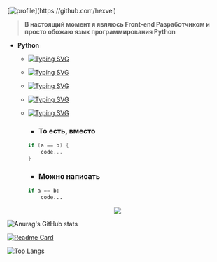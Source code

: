 [![profile](https://readme-typing-svg.herokuapp.com?font=Fira+Code&size=30&duration=3000&pause=100&center=true&vCenter=true&width=700&lines=Hello%2C+my+name+is+Dilmurod.;I++am+a+front-end+developer.)](https://github.com/hexvel)

>**В настоящий момент я являюсь Front-end Разработчиком и просто обожаю язык программирования Python**

- **Python**
  - [![Typing SVG](https://readme-typing-svg.herokuapp.com?font=Fira+Code&duration=3000&pause=100&center=true&vCenter=true&multiline=true&width=1024&height=80&lines=%D0%92%D1%8B%D1%81%D0%BE%D0%BA%D0%BE%D1%83%D1%80%D0%BE%D0%B2%D0%BD%D0%B5%D0%B2%D1%8B%D0%B9+%D1%8F%D0%B7%D1%8B%D0%BA+%D0%BF%D1%80%D0%BE%D0%B3%D1%80%D0%B0%D0%BC%D0%BC%D0%B8%D1%80%D0%BE%D0%B2%D0%B0%D0%BD%D0%B8%D1%8F+%D0%BE%D0%B1%D1%89%D0%B5%D0%B3%D0%BE+%D0%BD%D0%B0%D0%B7%D0%BD%D0%B0%D1%87%D0%B5%D0%BD%D0%B8%D1%8F+%D1%81+%D0%B4%D0%B8%D0%BD%D0%B0%D0%BC%D0%B8%D1%87%D0%B5%D1%81%D0%BA%D0%BE%D0%B9;%D1%81%D1%82%D1%80%D0%BE%D0%B3%D0%BE%D0%B9+%D1%82%D0%B8%D0%BF%D0%B8%D0%B7%D0%B0%D1%86%D0%B8%D0%B5%D0%B9+%D0%B8+%D0%B0%D0%B2%D1%82%D0%BE%D0%BC%D0%B0%D1%82%D0%B8%D1%87%D0%B5%D1%81%D0%BA%D0%B8%D0%BC+%D1%83%D0%BF%D1%80%D0%B0%D0%B2%D0%BB%D0%B5%D0%BD%D0%B8%D0%B5%D0%BC+%D0%BF%D0%B0%D0%BC%D1%8F%D1%82%D1%8C%D1%8E)](https://github.com/hexvel)
  
  - [![Typing SVG](https://readme-typing-svg.herokuapp.com?font=Fira+Code&duration=3000&pause=100&center=true&vCenter=true&multiline=true&width=1200&height=80&lines=%D0%9E%D1%80%D0%B8%D0%B5%D0%BD%D1%82%D0%B8%D1%80%D0%BE%D0%B2%D0%B0%D0%BD%D0%BD%D1%8B%D0%B9+%D0%BD%D0%B0+%D0%BF%D0%BE%D0%B2%D1%8B%D1%88%D0%B5%D0%BD%D0%B8%D0%B5+%D0%BF%D1%80%D0%BE%D0%B8%D0%B7%D0%B2%D0%BE%D0%B4%D0%B8%D1%82%D0%B5%D0%BB%D1%8C%D0%BD%D0%BE%D1%81%D1%82%D0%B8+%D1%80%D0%B0%D0%B7%D1%80%D0%B0%D0%B1%D0%BE%D1%82%D1%87%D0%B8%D0%BA%D0%B0+%D1%87%D0%B8%D1%82%D0%B0%D0%B5%D0%BC%D0%BE%D1%81%D1%82%D0%B8+%D0%BA%D0%BE%D0%B4%D0%B0+%D0%B8+%D0%B5%D0%B3%D0%BE+%D0%BA%D0%B0%D1%87%D0%B5%D1%81%D1%82%D0%B2%D0%B0%2C;%D0%B0+%D1%82%D0%B0%D0%BA%D0%B6%D0%B5+%D0%BD%D0%B0+%D0%BE%D0%B1%D0%B5%D1%81%D0%BF%D0%B5%D1%87%D0%B5%D0%BD%D0%B8%D0%B5+%D0%BF%D0%B5%D1%80%D0%B5%D0%BD%D0%BE%D1%81%D0%B8%D0%BC%D0%BE%D1%81%D1%82%D0%B8+%D0%BD%D0%B0%D0%BF%D0%B8%D1%81%D0%B0%D0%BD%D0%BD%D1%8B%D1%85+%D0%BD%D0%B0+%D0%BD%D1%91%D0%BC+%D0%BF%D1%80%D0%BE%D0%B3%D1%80%D0%B0%D0%BC%D0%BC)](https://github.com/hexvel)

  - [![Typing SVG](https://readme-typing-svg.herokuapp.com?font=Fira+Code&duration=3000&pause=100&center=true&vCenter=true&multiline=true&width=1024&height=80&lines=%D0%AF%D0%B7%D1%8B%D0%BA+%D1%8F%D0%B2%D0%BB%D1%8F%D0%B5%D1%82%D1%81%D1%8F+%D0%BF%D0%BE%D0%BB%D0%BD%D0%BE%D1%81%D1%82%D1%8C%D1%8E+%D0%BE%D0%B1%D1%8A%D0%B5%D0%BA%D1%82%D0%BD%D0%BE-%D0%BE%D1%80%D0%B8%D0%B5%D0%BD%D1%82%D0%B8%D1%80%D0%BE%D0%B2%D0%B0%D0%BD%D0%BD%D1%8B%D0%BC+%D0%B2+%D1%82%D0%BE%D0%BC+%D0%BF%D0%BB%D0%B0%D0%BD%D0%B5;%D1%87%D1%82%D0%BE+%D0%B2%D1%81%D1%91+%D1%8F%D0%B2%D0%BB%D1%8F%D0%B5%D1%82%D1%81%D1%8F+%D0%BE%D0%B1%D1%8A%D0%B5%D0%BA%D1%82%D0%B0%D0%BC%D0%B8)](https://github.com/hexvel)

  - [![Typing SVG](https://readme-typing-svg.herokuapp.com?font=Fira+Code&duration=3000&pause=900&center=true&vCenter=true&multiline=true&width=1024&height=80&lines=%D0%9D%D0%B5%D0%BE%D0%B1%D1%8B%D1%87%D0%BD%D0%BE%D0%B9+%D0%BE%D1%81%D0%BE%D0%B1%D0%B5%D0%BD%D0%BD%D0%BE%D1%81%D1%82%D1%8C%D1%8E+%D1%8F%D0%B7%D1%8B%D0%BA%D0%B0+%D1%8F%D0%B2%D0%BB%D1%8F%D0%B5%D1%82%D1%81%D1%8F+%D0%B2%D1%8B%D0%B4%D0%B5%D0%BB%D0%B5%D0%BD%D0%B8%D0%B5+%D0%B1%D0%BB%D0%BE%D0%BA%D0%BE%D0%B2+%D0%BA%D0%BE%D0%B4%D0%B0+%D0%BF%D1%80%D0%BE%D0%B1%D0%B5%D0%BB%D1%8C%D0%BD%D1%8B%D0%BC%D0%B8+%D0%BE%D1%82%D1%81%D1%82%D1%83%D0%BF%D0%B0%D0%BC%D0%B8)](https://github.com/hexvel)
  
  - [![Typing SVG](https://readme-typing-svg.herokuapp.com?font=Fira+Code&duration=3000&pause=900&center=true&vCenter=true&multiline=true&width=1024&height=80&lines=%D0%92%D0%BC%D0%B5%D1%81%D1%82%D0%BE+%D1%84%D0%B8%D0%B3%D1%83%D1%80%D0%BD%D1%8B%D1%85+%D1%81%D0%BA%D0%BE%D0%B1%D0%BE%D0%BA+%D0%B8%D1%81%D0%BF%D0%BE%D0%BB%D1%8C%D0%B7%D1%83%D1%8E%D1%82%D1%81%D1%8F+%D0%BE%D1%82%D1%81%D1%82%D1%83%D0%BF%D1%8B)](https://github.com/hexvel)
    - ### То есть, вместо
    ```cs
    if (a == b) {
        code...
    }
    ```
    - ### Можно написать
    ```python
    if a == b:
        code...
    ```

<p align="center">
  <a href="https://github.com/hexvel">
    <img src="https://skillicons.dev/icons?i=py,git,cs,cmake,c,css,dotnet,stackoverflow,mysql,sqlite,js,vim" />
  </a>
</p>


![Anurag's GitHub stats](https://github-readme-stats.vercel.app/api?username=hexvel&show_icons=true&theme=radical)

[![Readme Card](https://github-readme-stats.vercel.app/api/pin/?username=hexvel&repo=hexvel_lp)](https://github.com/hexvel)

[![Top Langs](https://github-readme-stats.vercel.app/api/top-langs/?username=hexvel&layout=compact)](https://github.com/hexvel)

